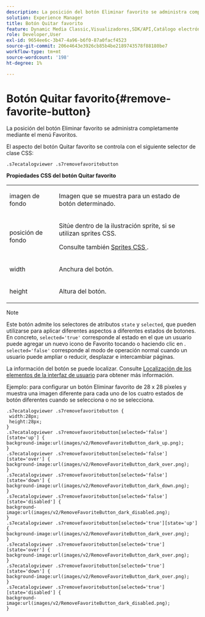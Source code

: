 ```yaml
---
description: La posición del botón Eliminar favorito se administra completamente mediante el menú Favoritos.
solution: Experience Manager
title: Botón Quitar favorito
feature: Dynamic Media Classic,Visualizadores,SDK/API,Catálogo electrónico
role: Developer,User
exl-id: 9654ee6c-3b47-4a96-b6f0-87a0facf4523
source-git-commit: 206e4643e3926cb85b4be2189743578f88180be7
workflow-type: tm+mt
source-wordcount: '198'
ht-degree: 1%

---
```


# Botón Quitar favorito{#remove-favorite-button}

La posición del botón Eliminar favorito se administra completamente mediante el menú Favoritos.

<!--<a id="section_061E550C1C1D4DB2BD663A898895B38C"></a>-->

El aspecto del botón Quitar favorito se controla con el siguiente selector de clase CSS:

```
.s7ecatalogviewer .s7removefavoritebutton
```

**Propiedades CSS del botón Quitar favorito**

<table id="table_C48C56E696304C9BAFEE71BA9EA9A174"> 
 <tbody> 
  <tr> 
   <td colname="col1"> <p> <span class="codeph"> imagen de fondo  </span> </p> </td> 
   <td colname="col2"> <p> Imagen que se muestra para un estado de botón determinado. </p> </td> 
  </tr> 
  <tr> 
   <td colname="col1"> <p> <span class="codeph"> posición de fondo  </span> </p> </td> 
   <td colname="col2"> <p> Sitúe dentro de la ilustración sprite, si se utilizan sprites CSS. </p> <p>Consulte también <a href="../../../c-html5-s7-aem-asset-viewers/c-html5-20-ecatalog-viewer-about/c-html5-20-ecatalog-viewer-customizingviewer/c-html5-20-ecatalog-viewer-customizingviewer.md#section-9d570f95eb2443aca74c1b02f6e89aff" format="dita" scope="local"> Sprites CSS </a>. </p> </td> 
  </tr> 
  <tr> 
   <td colname="col1"> <p> <span class="codeph"> width </span> </p> </td> 
   <td colname="col2"> <p>Anchura del botón. </p> </td> 
  </tr> 
  <tr> 
   <td colname="col1"> <p> <span class="codeph"> height </span> </p> </td> 
   <td colname="col2"> <p>Altura del botón. </p> </td> 
  </tr> 
 </tbody> 
</table>

>[!NOTE]
>
>Este botón admite los selectores de atributos `state` y `selected`, que pueden utilizarse para aplicar diferentes aspectos a diferentes estados de botones. En concreto, `selected='true'` corresponde al estado en el que un usuario puede agregar un nuevo icono de Favorito tocando o haciendo clic en . `selected='false'` corresponde al modo de operación normal cuando un usuario puede ampliar o reducir, desplazar e intercambiar páginas.

La información del botón se puede localizar. Consulte [Localización de los elementos de la interfaz de usuario](../../../c-html5-s7-aem-asset-viewers/c-html5-20-ecatalog-viewer-about/c-html5-20-ecatalog-viewer-localization.md#concept-cbfc39344c494eb7b9f6a272cff0cc74) para obtener más información.

Ejemplo: para configurar un botón Eliminar favorito de 28 x 28 píxeles y muestra una imagen diferente para cada uno de los cuatro estados de botón diferentes cuando se selecciona o no se selecciona.

```
.s7ecatalogviewer .s7removefavoritebutton { 
 width:28px; 
 height:28px; 
} 
.s7ecatalogviewer .s7removefavoritebutton[selected='false'][state='up'] { 
background-image:url(images/v2/RemoveFavoriteButton_dark_up.png); 
} 
.s7ecatalogviewer .s7removefavoritebutton[selected='false'][state='over'] { 
background-image:url(images/v2/RemoveFavoriteButton_dark_over.png); 
} 
.s7ecatalogviewer .s7removefavoritebutton[selected='false'][state='down'] { 
background-image:url(images/v2/RemoveFavoriteButton_dark_down.png); 
} 
.s7ecatalogviewer .s7removefavoritebutton[selected='false'][state='disabled'] { 
background-image:url(images/v2/RemoveFavoriteButton_dark_disabled.png); 
} 
.s7ecatalogviewer .s7removefavoritebutton[selected='true'][state='up'] { 
background-image:url(images/v2/RemoveFavoriteButton_dark_over.png); 
} 
.s7ecatalogviewer .s7removefavoritebutton[selected='true'][state='over'] { 
background-image:url(images/v2/RemoveFavoriteButton_dark_over.png); 
} 
.s7ecatalogviewer .s7removefavoritebutton[selected='true'][state='down'] { 
background-image:url(images/v2/RemoveFavoriteButton_dark_over.png); 
} 
.s7ecatalogviewer .s7removefavoritebutton[selected='true'][state='disabled'] { 
background-image:url(images/v2/RemoveFavoriteButton_dark_disabled.png); 
}
```
